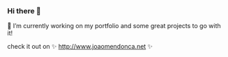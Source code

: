 ### Hi there 👋

🔭 I’m currently working on my portfolio and some great projects to go with it!

check it out on ✨ http://www.joaomendonca.net ✨


